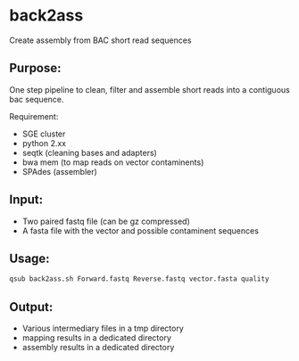 # back2ass
Create assembly from BAC short read sequences

## Purpose: 
One step pipeline to clean, filter and assemble short reads into a contiguous bac sequence. 
   
Requirement: 
- SGE cluster
- python 2.xx
- seqtk (cleaning bases and adapters)
- bwa mem (to map reads on vector contaminents)
- SPAdes (assembler)

## Input: 
- Two paired fastq file (can be gz compressed) 
- A fasta file with the vector and possible contaminent sequences

## Usage:
```bash
qsub back2ass.sh Forward.fastq Reverse.fastq vector.fasta quality
```

## Output:
- Various intermediary files in a tmp directory
- mapping results in a dedicated directory
- assembly results in a dedicated directory
